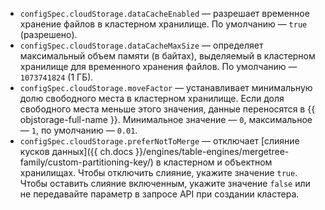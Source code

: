* `configSpec.cloudStorage.dataCacheEnabled` — разрешает временное хранение файлов в кластерном хранилище. По умолчанию — `true` (разрешено).
* `configSpec.cloudStorage.dataCacheMaxSize` — определяет максимальный объем памяти (в байтах), выделяемый в кластерном хранилище для временного хранения файлов. По умолчанию — `1073741824` (1 ГБ).
* `configSpec.cloudStorage.moveFactor` — устанавливает минимальную долю свободного места в кластерном хранилище. Если доля свободного места меньше этого значения, данные переносятся в {{ objstorage-full-name }}. Минимальное значение — `0`, максимальное — `1`, по умолчанию — `0.01`.
* `configSpec.cloudStorage.preferNotToMerge` — отключает [слияние кусков данных]({{ ch.docs }}/engines/table-engines/mergetree-family/custom-partitioning-key/) в кластерном и объектном хранилищах. Чтобы отключить слияние, укажите значение `true`. Чтобы оставить слияние включенным, укажите значение `false` или не передавайте параметр в запросе API при создании кластера.

